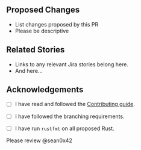 ## Proposed Changes

 - List changes proposed by this PR
 - Please be descriptive


## Related Stories

 - Links to any relevant Jira stories belong here.
 - And here...


## Acknowledgements

 - [ ] I have read and followed the [Contributing guide](https://github.com/sean0x42/kauri/tree/master/.github/CONTRIBUTING.md).
 - [ ] I have followed the branching requirements.
 - [ ] I have run `rustfmt` on all proposed Rust.


Please review @sean0x42
